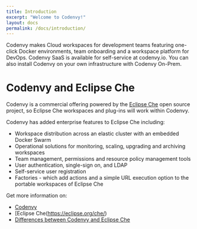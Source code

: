 ```yaml
---
title: Introduction
excerpt: "Welcome to Codenvy!"
layout: docs
permalink: /docs/introduction/
---
```

Codenvy makes Cloud workspaces for development teams featuring one-click Docker environments, team onboarding and a workspace platform for DevOps. Codenvy SaaS is available for self-service at codenvy.io. You can also install Codenvy on your own infrastructure with Codenvy On-Prem.

# Codenvy and Eclipse Che  
Codenvy is a commercial offering powered by the [Eclipse Che](https://eclipse.org/che/) open source project, so Eclipse Che workspaces and plug-ins will work within Codenvy.

Codenvy has added enterprise features to Eclipse Che including:
* Workspace distribution across an elastic cluster with an embedded Docker Swarm
* Operational solutions for monitoring, scaling, upgrading and archiving workspaces
* Team management, permissions and resource policy management tools
* User authentication, single-sign on, and LDAP
* Self-service user registration
* Factories - which add actions and a simple URL execution option to the portable workspaces of Eclipse Che

Get more information on:
- [Codenvy](https://codenvy.com/)
- [Eclipse Che(https://eclipse.org/che/)
- [Differences between Codenvy and Eclipse Che](https://eclipse.org/che/extend/codenvy)
